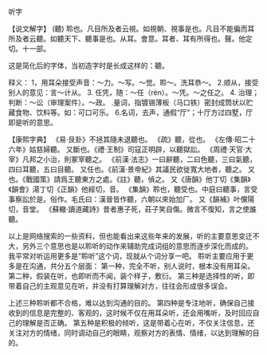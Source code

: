 听字

【说文解字】
(聽) 聆也。凡目所及者云視。如視朝、視事是也。凡目不能徧而耳所及者云聽。如聽天下、聽事是也。从耳。會意。耳者、耳有所得也。聲。他定切。十一部。

这是简化后的字体，当初造字时是长成这样的：聽。

释义：
1，用耳朵接受声音：〜力。〜写。〜觉。聆〜。洗耳恭〜。
2.顺从，接受别人的意见：言〜计从。
3. 任凭，随：～任（rèn）。～凭。～之任之。
4. 治理；判断：～讼（审理案件）。～政。
.量词，指镀锡薄板（马口铁）密封成筒状以贮藏食物、饮料等。如：可口可乐。
6.名词，去声，通假“厅”；十厅方过四墅，厅即是听的意思。

【康熙字典】
《易·艮卦》不拯其隨未退聽也。
《疏》聽，從也。
《左傳·昭二十六年》姑慈婦聽。
又斷也。《禮·王制》司寇正明辟，以聽獄訟。
《周禮·天官·大宰》凡邦之小治，則冢宰聽之。
《前漢·法志》一曰辭聽，二曰色聽，三曰氣聽，四曰耳聽，五曰目聽。
又任也。《前漢·景帝紀》其議民欲徙寬大地者，聽之。
又也。《戰國策》請爲王聽東方之處。《註》聽，偵之。
又《唐韻》他丁切《集韻》《韻會》湯丁切《正韻》他經切，音。
《集韻》聆也，聽受也。中庭曰聽事，言受事察訟於是。俗作。毛氏曰：漢晉皆作聽，六朝以來始加厂。
又《韻補》叶儻陽切，音堂。
《蘇轍·讀道藏詩》昔者惠子死，莊子笑自傷。微言不復知，言之使誰聽。

以上是网络搜索的一些资料，但也能看出来这些年来的发展，听的主要意思变迁不大，另外三个意思也是以聆听的动作来辅助完成词组的意思而逐步深化而成的。
我平常对听运用更多是“聆听”这个词，现就从个词分享一吧。
聆听主要应用于更多是在沟通，共分五个层面：
第一种，完全不听，别人说时，根本没有用耳朵。
第二种，假装在听，也即听而不闻，装个样子，敷衍。
第三种是选择性的听，即带着自己的主观意见在听，并没有打算理解对方，往往会形成很多误会。

上述三种聆听都不合格，难以达到沟通的目的。
第四种是专注地听，确保自己接收到的信息是完整的、客观的，这时候不仅在用耳朵听，还会用嘴听，及时回应自己的理解是否正确。
第五种是积极的倾听，这是带着心在听，不仅关注信息，还关注对方的情绪，同时调动自己的眼睛，观察对方的表情、情绪，以达到理解的目的。

